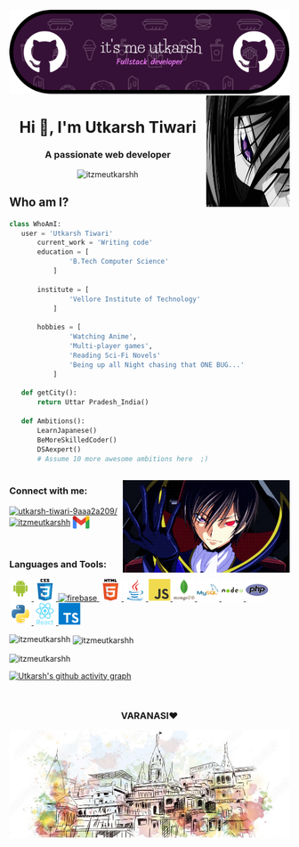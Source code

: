 
![Header](https://github.com/itzmeutkarshh/itzmeutkarshh/blob/main/github-header-image%20(1).png)
<img align="right" alt="geass" width="150" height="200" src="https://github.com/itzmeutkarshh/itzmeutkarshh/blob/main/tumblr_mmb09pVepz1sp5yuho1_r1_500.gif">
<h1 align="center">Hi 👋, I'm Utkarsh Tiwari</h1>
<h3 align="center">A passionate web developer</h3>

<p align="center"> <img src="https://komarev.com/ghpvc/?username=itzmeutkarshh&label=Profile%20views&color=0e75b6&style=flat" alt="itzmeutkarshh" /> </p>

## Who am I?
 ```python
 class WhoAmI:
 	user = 'Utkarsh Tiwari'
		current_work = 'Writing code'
		education = [
				'B.Tech Computer Science'
			]
			
		institute = [	
				'Vellore Institute of Technology'
			]
				
		hobbies = [
				'Watching Anime',
				'Multi-player games',
				'Reading Sci-Fi Novels'
				'Being up all Night chasing that ONE BUG...'
			]
	
	def getCity():
		return Uttar Pradesh_India()
	
	def Ambitions():
		LearnJapanese()
		BeMoreSkilledCoder()
		DSAexpert()
		# Assume 10 more awesome ambitions here  ;)
	
 ```


<img align="right" alt="geass" width="300" src="https://github.com/itzmeutkarshh/itzmeutkarshh/blob/main/tumblr_59feb04ef9f5b066a5bd6c473f6d2f33_c02f136c_500.gif">
<h3 align="left">Connect with me:</h3>


<p align="left">
<a href="https://linkedin.com/in/utkarsh-tiwari-9aaa2a209/" target="blank"><img align="center" src="https://raw.githubusercontent.com/rahuldkjain/github-profile-readme-generator/master/src/images/icons/Social/linked-in-alt.svg" alt="utkarsh-tiwari-9aaa2a209/" height="30" width="40" /></a>
<a href="https://instagram.com/itzmeutkarshh" target="blank"><img align="center" src="https://raw.githubusercontent.com/rahuldkjain/github-profile-readme-generator/master/src/images/icons/Social/instagram.svg" alt="itzmeutkarshh" height="30" width="40" /></a>
<a href="mailto:utkarsh.tiwari2020@vitbhopal.ac.in"><img align="center" width="30px" src="https://github.com/itzmeutkarshh/itzmeutkarshh/blob/main/mail.png" /></a>  &nbsp;&nbsp
</p>

<br/>

<h3 align="left">Languages and Tools:</h3>
<p align="left"> <a href="https://developer.android.com" target="_blank" rel="noreferrer"> <img src="https://raw.githubusercontent.com/devicons/devicon/master/icons/android/android-original-wordmark.svg" alt="android" width="40" height="40"/> </a> <a href="https://www.w3schools.com/css/" target="_blank" rel="noreferrer"> <img src="https://raw.githubusercontent.com/devicons/devicon/master/icons/css3/css3-original-wordmark.svg" alt="css3" width="40" height="40"/> </a> <a href="https://firebase.google.com/" target="_blank" rel="noreferrer"> <img src="https://www.vectorlogo.zone/logos/firebase/firebase-icon.svg" alt="firebase" width="40" height="40"/> </a> <a href="https://www.w3.org/html/" target="_blank" rel="noreferrer"> <img src="https://raw.githubusercontent.com/devicons/devicon/master/icons/html5/html5-original-wordmark.svg" alt="html5" width="40" height="40"/> </a> <a href="https://www.java.com" target="_blank" rel="noreferrer"> <img src="https://raw.githubusercontent.com/devicons/devicon/master/icons/java/java-original.svg" alt="java" width="40" height="40"/> </a> <a href="https://developer.mozilla.org/en-US/docs/Web/JavaScript" target="_blank" rel="noreferrer"> <img src="https://raw.githubusercontent.com/devicons/devicon/master/icons/javascript/javascript-original.svg" alt="javascript" width="40" height="40"/> </a> <a href="https://www.mongodb.com/" target="_blank" rel="noreferrer"> <img src="https://raw.githubusercontent.com/devicons/devicon/master/icons/mongodb/mongodb-original-wordmark.svg" alt="mongodb" width="40" height="40"/> </a> <a href="https://www.mysql.com/" target="_blank" rel="noreferrer"> <img src="https://raw.githubusercontent.com/devicons/devicon/master/icons/mysql/mysql-original-wordmark.svg" alt="mysql" width="40" height="40"/> </a> <a href="https://nodejs.org" target="_blank" rel="noreferrer"> <img src="https://raw.githubusercontent.com/devicons/devicon/master/icons/nodejs/nodejs-original-wordmark.svg" alt="nodejs" width="40" height="40"/> </a> <a href="https://www.php.net" target="_blank" rel="noreferrer"> <img src="https://raw.githubusercontent.com/devicons/devicon/master/icons/php/php-original.svg" alt="php" width="40" height="40"/> </a> <a href="https://www.python.org" target="_blank" rel="noreferrer"> <img src="https://raw.githubusercontent.com/devicons/devicon/master/icons/python/python-original.svg" alt="python" width="40" height="40"/> </a> <a href="https://reactjs.org/" target="_blank" rel="noreferrer"> <img src="https://raw.githubusercontent.com/devicons/devicon/master/icons/react/react-original-wordmark.svg" alt="react" width="40" height="40"/> </a> <a href="https://www.typescriptlang.org/" target="_blank" rel="noreferrer"> <img src="https://raw.githubusercontent.com/devicons/devicon/master/icons/typescript/typescript-original.svg" alt="typescript" width="40" height="40"/> </a> </p>

<p><img align="left" src="https://github-readme-stats.vercel.app/api/top-langs?username=itzmeutkarshh&show_icons=true&locale=en&layout=compact" alt="itzmeutkarshh" /></p>

<p>&nbsp;<img align="center" src="https://github-readme-stats.vercel.app/api?username=itzmeutkarshh&show_icons=true&locale=en" alt="itzmeutkarshh" /></p>

<p><img align="center" src="https://github-readme-streak-stats.herokuapp.com/?user=itzmeutkarshh&" alt="itzmeutkarshh" /></p>

<p align = "center">
  
  [![Utkarsh's github activity graph](https://github-readme-activity-graph.cyclic.app/graph?username=itzmeutkarshh&bg_color=000000&color=ffffff&line=f500e4&point=f0f0f0&area=true&hide_border=true)](https://github.com/ashutosh00710/github-readme-activity-graph)
  
</p>

<br>
<h3 align="center">VARANASI❤️</h3>
<p><img align="center" src="https://github.com/itzmeutkarshh/itzmeutkarshh/blob/main/varanasi.jpg"></p>
